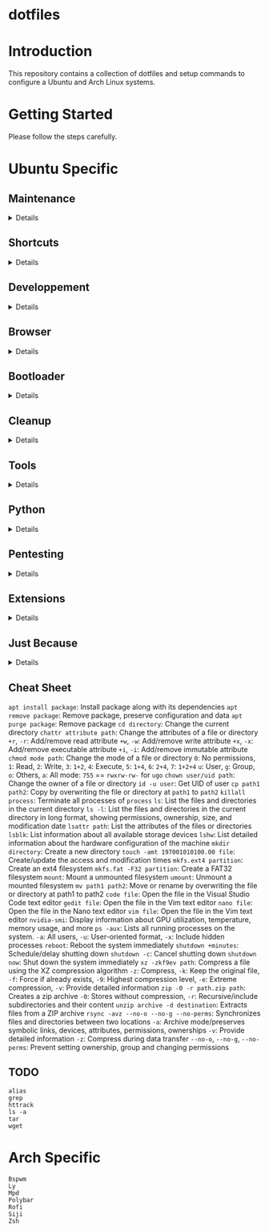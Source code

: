# dotfiles
# Introduction
This repository contains a collection of dotfiles and setup commands to configure a Ubuntu and Arch Linux systems.
# Getting Started
Please follow the steps carefully.
# Ubuntu Specific
## Maintenance
<details>

### System Update and Cache Cleaning
```
sudo apt update
sudo apt upgrade
sudo apt autoremove
sudo apt autoclean
sudo apt clean
pip cache purge
conda clean -a
sudo journalctl --vacuum-time=1d
```
### Clean History
```
history -c && history -w
```
</details>

## Shortcuts
<details>

#### Ctrl+E
```
sensible-browser
```
#### Ctrl+M
```
/home/pc/miniconda3/envs/MaTools/bin/python -O /home/pc/MaTools/management_tools/main_management_tools_app.pyw
```
#### Ctrl+U
```
/home/pc/miniconda3/envs/uvr/bin/python -O /home/pc/ultimatevocalremovergui/UVR.py
```
#### Super+E
```
nautilus
```
#### Super+T
```
/home/pc/miniconda3/envs/MaTools/bin/python -O /home/pc/MaTools/management_tools/script_image_trimmer.pyw
```
#### Super+S
```
gnome-screenshot --delay=1
```
#### Super+Shift+S
```
Take a screenshot interactively
```
</details>

## Developpement
<details>

### Installing CUDA
<details>

#### Disable/Blacklist the Nouveau Driver
```
echo "blacklist nouveau" | sudo tee -a /etc/modprobe.d/blacklist-nouveau.conf
echo "options nouveau modeset=0" | sudo tee -a /etc/modprobe.d/blacklist-nouveau.conf
sudo update-initramfs -u
sudo reboot
```
#### Installing CUDA Toolkit and Nvidia Driver
```
sudo apt install gcc
sudo apt install linux-headers-$(uname -r)
sudo apt-key del 7fa2af80
wget https://developer.download.nvidia.com/compute/cuda/repos/ubuntu2204/x86_64/cuda-keyring_1.1-1_all.deb -O cuda-keyring_1.1-1_all.deb
sudo dpkg -i cuda-keyring_1.1-1_all.deb
sudo apt update
sudo apt install cuda-toolkit
sudo apt install nvidia-gds
echo 'export PATH="/usr/local/cuda-12.3/bin:$PATH"' | tee -a /home/pc/.bashrc
echo 'export LD_LIBRARY_PATH="/usr/local/cuda-12.3/lib64:$LD_LIBRARY_PATH"' | tee -a /home/pc/.bashrc
sudo apt install libcublas11
sudo apt install nvidia-driver-545
rm cuda-keyring_1.1-1_all.deb
sudo reboot
```
</details>

### Installing and Configuring Git
```
sudo apt install git
```
```
git config --global user.email email
git config --global user.name name
```
### Initializing Git
```
git init -b main
```
### Installing CMake
```
wget https://github.com/Kitware/CMake/releases/download/v3.28.3/cmake-3.28.3-linux-x86_64.sh -O cmake-3.28.3-linux-x86_64.sh
sudo mkdir /opt/cmake
sudo sh cmake-3.28.3-linux-x86_64.sh --skip-license --exclude-subdir --prefix=/opt/cmake
sudo ln -s /opt/cmake/bin/cmake /usr/local/bin/cmake
rm cmake-3.28.3-linux-x86_64.sh
```
### Installing Miniconda
```
mkdir -p ~/miniconda3
wget https://repo.anaconda.com/miniconda/Miniconda3-latest-Linux-x86_64.sh -O ~/miniconda3/miniconda.sh
bash ~/miniconda3/miniconda.sh -b -u -p ~/miniconda3
rm -rf ~/miniconda3/miniconda.sh
cd miniconda3/bin
./conda init
```
### Installing Curl
```
sudo apt install curl
```
### Installing FFMPEG
```
sudo add-apt-repository ppa:ubuntuhandbook1/ffmpeg6
sudo apt-get install ffmpeg
```
### Installing Go
```
sudo apt install golang-go
```
### Installing Rust
```
curl --proto '=https' --tlsv1.2 -sSf https://sh.rustup.rs | sh
```
### Installing Tesseract OCR
```
sudo add-apt-repository ppa:alex-p/tesseract-ocr5
sudo apt install tesseract-ocr
```
### Installing and Configuring Vim and Vim-Plug
```
sudo apt install vim
curl -fLo ~/.vim/autoload/plug.vim --create-dirs https://raw.githubusercontent.com/junegunn/vim-plug/master/plug.vim
wget https://raw.githubusercontent.com/Inc44/dotfiles/main/.vimrc -O .vimrc
wget https://raw.githubusercontent.com/Inc44/dotfiles/main/.vimrc.plug -O .vimrc.plug
vim > :set spell > Y > Y > 1 > Y
vim > :PlugInstall
wget https://raw.githubusercontent.com/gillescastel/latex-snippets/master/tex.snippets -O ~/.vim/UltiSnips/tex.snippets
```
### Installing Visual Studio Code
```
wget https://packages.microsoft.com/repos/code/pool/main/c/code/code_1.86.2-1707854558_amd64.deb -O code_1.86.2-1707854558_amd64.deb
sudo apt install ~/code_1.86.2-1707854558_amd64.deb
rm code_1.86.2-1707854558_amd64.deb
```
</details>

## Browser
<details>

### Installing Microsoft Edge
```
wget https://packages.microsoft.com/repos/edge/pool/main/m/microsoft-edge-stable/microsoft-edge-stable_121.0.2277.128-1_amd64.deb -O microsoft-edge-stable_121.0.2277.128-1_amd64.deb
sudo apt install ~/microsoft-edge-stable_121.0.2277.128-1_amd64.deb
rm microsoft-edge-stable_121.0.2277.128-1_amd64.deb
```
### Installing Yandex Browser
```
wget https://ext-cachev2-cogent03.cdn.yandex.net/download.cdn.yandex.net/browser/yandex/24_1_1_940_54214/Yandex.deb -O Yandex.deb
sudo apt install ~/Yandex.deb
rm Yandex.deb
```
</details>

## Bootloader
<details>

### Configuring GRUB
```
sudo vim /etc/default/grub
sudo update-grub
#sudo grub-mkconfig -o /boot/grub/grub.cfg
```
</details>

## Cleanup
<details>

### Disabling Shutdown Confirmation
```
gsettings set org.gnome.SessionManager logout-prompt false
```
### Purge Apport
```
sudo apt purge apport
```
### Purge Snap
```
snap list
sudo snap remove --purge snap-store
sudo snap remove --purge gnome-3-38-2004
sudo snap remove --purge gnome-42-2204
sudo snap remove --purge gtk-common-themes
sudo snap remove --purge snapd-desktop-integration
sudo snap remove --purge bare
sudo snap remove --purge core22
sudo snap remove --purge firefox
sudo snap remove --purge core20
sudo snap remove --purge snapd
sudo apt purge snapd
sudo vim /etc/apt/preferences.d/nosnap.pref
rm -r snap
```
### Remove Ubuntu Logo
```
sudo rm /usr/share/plymouth/ubuntu-logo.png
```
</details>

## Tools
<details>

### Installing and Using 7-Zip
```
wget https://www.7-zip.org/a/7z2301-linux-x64.tar.xz -O 7z2301-linux-x64.tar.xz
mkdir 7-zip
tar xf 7z2301-linux-x64.tar.xz -C 7-zip
echo 'export PATH="/home/pc/7-zip:$PATH"' | tee -a /home/pc/.bashrc
rm 7z2301-linux-x64.tar.xz
```
```
7zz a -tzip -m0=Copy -ppassword -mem=AES256 path.zip path
7zz x path.zip
```
## Configuring Bash
```
wget https://raw.githubusercontent.com/Inc44/dotfiles/main/.bashrc -O .bashrc
```
### Installing Bspwm
```
sudo apt install bspwm
```
### Installing Conky
```
sudo apt install conky
sudo wget https://raw.githubusercontent.com/Inc44/dotfiles/main/conky.conf -O /etc/conky/conky.conf
```
### Installing Czkawka
```
sudo add-apt-repository ppa:xtradeb/apps
sudo apt update
sudo apt-get install czkawka
```
### Installing ECT
```
git clone --recursive https://github.com/fhanau/Efficient-Compression-Tool.git
cd Efficient-Compression-Tool
mkdir build
cd build
cmake ../src
make
echo 'export PATH="/home/pc/Efficient-Compression-Tool/build:$PATH"' | tee -a /home/pc/.bashrc
```
### Installing Fonts
```
cp -r ~/dotfiles/.fonts ~
sudo fc-cache -f -v
```
### Installing Gnome Screenshot
```
sudo apt install gnome-screenshot
```
### Installing GParted
```
sudo apt install gparted
```
## Configuring Gedit
```
gsettings set org.gnome.gedit.preferences.editor editor-font 'Noto Sans Mono 16'
gsettings set org.gnome.gedit.preferences.editor scheme 'classic'
gsettings set org.gnome.gedit.preferences.editor tabs-size 4
gsettings set org.gnome.gedit.preferences.editor use-default-font false
```
### Installing Inkscape
```
sudo add-apt-repository ppa:inkscape.dev/stable
sudo apt install inkscape
```
### Installing Ly
```
git clone --recurse-submodules https://github.com/fairyglade/ly
cd ly
make
...
```
### Installing MPV
```
sudo apt install mpv
sudo wget https://raw.githubusercontent.com/Inc44/dotfiles/main/mpv.conf -O /etc/mpv/mpv.conf
```
### Installing Neofetch
```
sudo apt install neofetch
echo 'neofetch' | tee -a /home/pc/.bashrc
```
### Installing Nerd Fonts
```
wget https://github.com/ryanoasis/nerd-fonts/releases/download/v3.1.1/Noto.zip
unzip Noto.zip "*.ttf" -d ~/.fonts
sudo fc-cache -f -v
```
### Installing OBS Studio
```
sudo add-apt-repository ppa:obsproject/obs-studio
sudo apt install obs-studio
wget https://raw.githubusercontent.com/Inc44/dotfiles/main/.config/obs-studio/global.ini -O ~/.config/obs-studio/global.ini
wget https://raw.githubusercontent.com/Inc44/dotfiles/main/.config/obs-studio/basic/profiles/Untitled/basic.ini -O ~/.config/obs-studio/basic/profiles/Untitled/basic.ini
wget https://raw.githubusercontent.com/Inc44/dotfiles/main/.config/obs-studio/basic/profiles/Untitled/recordEncoder.json -O ~/.config/obs-studio/basic/profiles/Untitled/recordEncoder.json
wget https://raw.githubusercontent.com/Inc44/dotfiles/main/.config/obs-studio/basic/profiles/Untitled/streamEncoder.json -O ~/.config/obs-studio/basic/profiles/Untitled/streamEncoder.json
```
### Installing Obsidian
```
wget https://github.com/obsidianmd/obsidian-releases/releases/download/v1.5.3/obsidian_1.5.3_amd64.deb -O obsidian_1.5.3_amd64.deb
sudo apt install ~/obsidian_1.5.3_amd64.deb
rm obsidian_1.5.3_amd64.deb
```
### Installing PeaZip
```
wget https://github.com/peazip/PeaZip/releases/download/9.7.1/peazip_9.7.1.LINUX.GTK2-1_amd64.deb -O peazip_9.7.1.LINUX.GTK2-1_amd64.deb
sudo apt install ~/peazip_9.7.1.LINUX.GTK2-1_amd64.deb
rm peazip_9.7.1.LINUX.GTK2-1_amd64.deb
```
### Installing Pinta
```
sudo apt install pinta
```
### Installing Polybar
```
sudo apt install polybar
```
### Installing and Configuring Pywal
```
conda deactivate
sudo apt install pip
sudo pip3 install pywal
#sudo apt install python2
echo 'wal -R -q' | tee -a /home/pc/.bashrc
```
```
wal --theme base16-rebecca
```
### Installing and Configuring Pi-hole
```
curl -sSL https://install.pi-hole.net | bash
```
```
sudo pihole -a -p
```
### Installing qBittorrent
```
sudo add-apt-repository ppa:qbittorrent-team/qbittorrent-stable
sudo apt install qbittorrent
```
### Installing and Configuring Rclone
```
sudo -v ; curl https://rclone.org/install.sh | sudo bash
rclone config
```
### Installing Rclone Browser
```
sudo apt update
sudo apt install git g++ make qtdeclarative5-dev
git clone https://github.com/kapitainsky/RcloneBrowser.git
cd RcloneBrowser
mkdir build
cd build
cmake ..
wget https://raw.githubusercontent.com/Inc44/dotfiles/main/main_window.cpp -O ~/RcloneBrowser/src/main_window.cpp
make
sudo make install
wget https://raw.githubusercontent.com/Inc44/dotfiles/main/.local/share/rclone-browser/rclone-browser/tasks.bin -O ~/.local/share/rclone-browser/rclone-browser/tasks.bin
```
### Installing Rofi
```
sudo apt install rofi
```
### Installing Solaar
```
sudo add-apt-repository ppa:solaar-unifying/stable
sudo apt install solaar
wget https://raw.githubusercontent.com/Inc44/dotfiles/main/.config/solaar/config.yaml -O ~/.config/solaar/config.yaml
```
### Installing Telegram
```
sudo apt install telegram-desktop
```
### Installing TeX Live
```
wget https://mirror.ctan.org/systems/texlive/tlnet/install-tl-unx.tar.gz -O install-tl-unx.tar.gz
zcat < install-tl-unx.tar.gz | tar xf -
cd install-tl-*
sudo perl ./install-tl --no-interaction
echo 'export PATH="/usr/local/texlive/2023/bin/x86_64-linux:$PATH"' | tee -a /home/pc/.bashrc
rm install-tl-unx.tar.gz
rm -r install-tl-*
```
### Installing Thunderbird
```
wget https://download-installer.cdn.mozilla.net/pub/thunderbird/releases/115.7.0/linux-x86_64/fr/thunderbird-115.7.0.tar.bz2 -O thunderbird-115.7.0.tar.bz2
tar xjf thunderbird-115.7.0.tar.bz2
rm thunderbird-115.7.0.tar.bz2
sudo mv thunderbird /opt
sudo ln -s /opt/thunderbird/thunderbird /usr/local/bin/thunderbird
sudo wget https://raw.githubusercontent.com/mozilla/sumo-kb/main/installing-thunderbird-linux/thunderbird.desktop -O /usr/local/share/applications/thunderbird.desktop
```
### Installing VirtualBox
```
wget https://download.virtualbox.org/virtualbox/7.0.14/virtualbox-7.0_7.0.14-161095~Ubuntu~jammy_amd64.deb -O virtualbox-7.0_7.0.14-161095~Ubuntu~jammy_amd64.deb
sudo apt install ~/virtualbox-7.0_7.0.14-161095~Ubuntu~jammy_amd64.deb
rm virtualbox-7.0_7.0.14-161095~Ubuntu~jammy_amd64.deb
```
### Installing Xtreme Download Manager
```
wget https://github.com/subhra74/xdm/releases/download/8.0.29/xdman_gtk_8.0.29_amd64.deb -O xdman_gtk_8.0.29_amd64.deb
sudo apt install ~/xdman_gtk_8.0.29_amd64.deb
rm xdman_gtk_8.0.29_amd64.deb
```
### Installing Zathura
```
sudo apt install zathura
wget https://raw.githubusercontent.com/Inc44/dotfiles/main/.config/zathura/zathurarc -O ~/.config/zathura/zathurarc
```
### Installing Zsh
```
sudo apt install zsh
```
</details>

## Python
<details>

### Installing AutoKhan
```
git clone https://github.com/Inc44/AutoKhan.git
cd AutoKhan
conda create --name AutoKhan python=3.10.13
conda activate AutoKhan
pip install -r requirements.txt
```
### Installing Chatgpt Telegram Bot
```
conda create --name ctb python=3.10.13
conda activate ctb
git clone https://github.com/n3d1117/chatgpt-telegram-bot.git
cd chatgpt-telegram-bot
pip install -r requirements.txt
```
```
/home/pc/miniconda3/envs/ctb/bin/python -O /home/pc/chatgpt-telegram-bot/bot/main.py
```
### Installing MaTools
```
sudo apt install libxcb-cursor0 xclip
conda create --name MaTools python=3.10.13
conda activate MaTools
git clone https://github.com/Inc44/MaTools.git
cd MaTools
pip install -r requirements.txt
```
### Installing and Using NanoGPT
```
conda create --name nanogpt python=3.10.13
conda activate nanogpt
pip install torch numpy transformers datasets tiktoken wandb tqdm
git clone https://github.com/karpathy/nanoGPT.git
```
```
conda activate nanogpt
cd nanoGPT
python -O data/shakespeare_char/prepare.py
python -O train.py config/train_shakespeare_char.py
```
### Installing OCRMyPDF
```
sudo apt install unpaper
conda create --name ocrmypdf python=3.10.13
conda activate ocrmypdf
conda install pytorch torchvision torchaudio pytorch-cuda=12.1 -c pytorch -c nvidia
pip install ocrmypdf
pip install git+https://github.com/ocrmypdf/OCRmyPDF-EasyOCR.git
```
### Installing and Using TheSync
```
git clone https://github.com/Inc44/TheSync.git
```
```
cd TheSync
python -O thesync.py
```
### Installing and Using TheTTS
```
git clone https://github.com/Inc44/TheTTS.git
cd TheTTS
conda create --name TheTTS python=3.10.13
conda activate TheTTS
pip install openai==1.12.0 TTS==0.22.0
DS_BUILD_TRANSFORMER_INFERENCE=1 pip install deepspeed==0.13.3
sudo apt install git-lfs
git lfs install
git clone https://huggingface.co/coqui/XTTS-v2
sudo rm -r XTTS-v2/.git
cp /home/pc/TheTTS/xtts.py /home/pc/miniconda3/envs/TheTTS/lib/python3.10/site-packages/TTS/tts/models
```
```
conda activate TheTTS
cd TheTTS
python -O thetts.py
```
### Installing UVR
```
sudo apt install python3-pip
sudo apt install python3-tk
git clone https://github.com/Anjok07/ultimatevocalremovergui.git
cd ultimatevocalremovergui
conda create --name uvr python=3.10.13
conda activate uvr
wget https://raw.githubusercontent.com/Inc44/dotfiles/main/Dora-0.0.3.tar.gz -O Dora-0.0.3.tar.gz
pip3 install Dora-0.0.3.tar.gz
pip3 install -r requirements.txt
```
### Installing WhisperX
```
conda create --name whisperx python=3.10.13
conda activate whisperx
conda install pytorch torchvision torchaudio pytorch-cuda=12.1 -c pytorch -c nvidia
pip install git+https://github.com/m-bain/whisperx.git
pip install faster-whisper==1.0.0 --upgrade
```
</details>

## Pentesting
<details>

### Installing and Using Aircrack-ng
```
sudo apt install aircrack-ng
sudo apt install net-tools
```
```
ifconfig #netstat -ie
sudo airmon-ng start wlp7s0
iwconfig
sudo airodump-ng wlp7s0mon
sudo airodump-ng -c CH --bssid BSSID -w . wlp7s0mon
sudo airmon-ng stop wlp7s0mon
```
### Installing and Using John the Ripper
```
git clone https://github.com/openwall/john
cd john/src
sudo apt install libssl-dev libgmp-dev libbz2-dev libpcap-dev
./configure
make
echo 'export PATH="/home/pc/john/run:$PATH"' | tee -a /e
```
```
zip2john /home/pc/path.zip > /home/pc/hash.txt
```
### Installing and Using Hashcat
```
git clone https://github.com/hashcat/hashcat.git
cd hashcat
make
echo 'export PATH="/home/pc/hashcat:$PATH"' | tee -a /home/pc/.bashrc
```
```
sed -i 's/^[^$]*//' /home/pc/hash.txt
sed -i 's/[^$]*$//' /home/pc/hash.txt
```
```
wget https://download.weakpass.com/wordlists/90/rockyou.txt.gz -O rockyou.txt.gz
gzip -d rockyou.txt.gz
hashcat -m 13600 -a3 -w3 -d2 /home/pc/hash.txt /home/pc/rockyou.txt --increment --increment-min 8 --increment-max 8
cat /home/pc/hashcat/hashcat.potfile
rm /home/pc/hashcat/hashcat.potfile
```
```
hashcat -m 13600 -a3 -w3 -d2 /home/pc/hash.txt --increment --increment-min 8 --increment-max 8 ?d?d?d?d?d?d?d?d
hashcat -m 13600 -a3 -w3 -d2 /home/pc/hash.txt --increment --increment-min 8 --increment-max 8 ?l?l?l?l?l?l?l?l
```
```
hashcat -b -d 2 -m 13600
```
### Installing Hashcat Utils
```
git clone https://github.com/hashcat/hashcat-utils.git
cd /home/pc/hashcat-utils/src
make
echo 'export PATH="/home/pc/hashcat-utils/src:$PATH"' | tee -a /home/pc/.bashrc
```
```
cap2hccapx.bin /home/pc/.-01.cap /home/pc/wifi.hccapx
```
</details>

## Extensions
<details>

### Installing Gnome Tweaks and Extension
```
sudo add-apt-repository universe
sudo apt install gnome-tweaks
sudo apt install gnome-shell-extension-manager
```
### Installing and Configuring WhiteSur Theme
```
git clone https://github.com/vinceliuice/WhiteSur-gtk-theme.git --depth=1
cd WhiteSur-gtk-theme
./install.sh -t purple -c Light
cd ..
git clone https://github.com/vinceliuice/WhiteSur-icon-theme.git --depth=1
cd WhiteSur-icon-theme
./install.sh -a -t purple
```
Search for `User Themes` by `gnome-shell-extensions.gcampax.github.com`
Themes: `WhiteSur-Light-solid-purple`
### Installing and Configuring Color Picker
Search for `Color Picker` by `tuberry`
Enable preview: `On`
Persistent mode: `On`
Automatically copy: `On`
Shortcut to pick: `Super + C`
Notification style: `Off`
Enable systray: `Off`
</details>

## Just Because
<details>

### Installing Blazingly Fast Rust Donut
```
cargo install blazingly_fast_rust_donut
```
</details>

## Cheat Sheet
`apt install package`: Install package along with its dependencies
`apt remove package`: Remove package, preserve configuration and data
`apt purge package`: Remove package
`cd directory`: Change the current directory
`chattr attribute path`: Change the attributes of a file or directory
`+r`, `-r`: Add/remove read attribute
`+w`, `-w`: Add/remove write attribute
`+x`, `-x`: Add/remove executable attribute
`+i`, `-i`: Add/remove immutable attribute
`chmod mode path`: Change the mode of a file or directory
`0`: No permissions, `1`: Read, `2`: Write, `3`: `1+2`, `4`: Execute, `5`: `1+4`, `6`: `2+4`, `7`: `1+2+4`
`u`: User, `g`: Group, `o`: Others, `a`: All
mode: `755` == `rwxrw-rw-` for `ugo`
`chown user/uid path`: Change the owner of a file or directory
`id -u user`: Get UID of user
`cp path1 path2`: Copy by overwriting the file or directory at `path1` to `path2`
`killall process`: Terminate all processes of `process`
`ls`: List the files and directories in the current directory
`ls -l`: List the files and directories in the current directory in long format, showing permissions, ownership, size, and modification date
`lsattr path`: List the attributes of the files or directories
`lsblk`: List information about all available storage devices
`lshw`: List detailed information about the hardware configuration of the machine
`mkdir directory`: Create a new directory
`touch -amt 197001010100.00 file`: Create/update the access and modification times
`mkfs.ext4 partition`: Create an ext4 filesystem
`mkfs.fat -F32 partition`: Create a FAT32 filesystem
`mount`: Mount a unmounted filesystem
`umount`: Unmount a mounted filesystem
`mv path1 path2`: Move or rename by overwriting the file or directory at path1 to path2
`code file`: Open the file in the Visual Studio Code text editor
`gedit file`: Open the file in the Vim text editor
`nano file`: Open the file in the Nano text editor
`vim file`: Open the file in the Vim text editor
`nvidia-smi`: Display information about GPU utilization, temperature, memory usage, and more
`ps -aux`: Lists all running processes on the system.
`-a`: All users, `-u`: User-oriented format, `-x`: Include hidden processes
`reboot`: Reboot the system immediately
`shutdown +minutes`: Schedule/delay shutting down
`shutdown -c`: Cancel shutting down
`shutdown now`: Shut down the system immediately
`xz -zkf9ev path`: Compress a file using the XZ compression algorithm
`-z`: Compress, `-k`: Keep the original file, `-f`: Force if already exists, `-9`: Highest compression level, `-e`: Extreme compression, `-v`: Provide detailed information
`zip -0 -r path.zip path`: Creates a zip archive
`-0`: Stores without compression, `-r`: Recursive/include subdirectories and their content
`unzip archive -d destination`: Extracts files from a ZIP archive
`rsync -avz --no-o --no-g --no-perms`: Synchronizes files and directories between two locations
`-a`: Archive mode/preserves symbolic links, devices, attributes, permissions, ownerships
`-v`: Provide detailed information
`-z`: Compress during data transfer
`--no-o`, `--no-g`, `--no-perms`: Prevent setting ownership, group and changing permissions
## TODO
```
alias
grep
httrack
ls -a
tar
wget
```
# Arch Specific
```
Bspwm
Ly
Mpd
Polybar
Rofi
Siji
Zsh
```